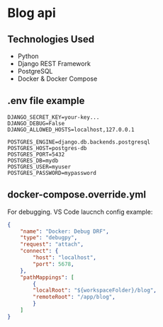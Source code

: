 # Blog api

## Technologies Used

- Python
- Django REST Framework
- PostgreSQL
- Docker & Docker Compose

## .env file example

```env
DJANGO_SECRET_KEY=your-key...
DJANGO_DEBUG=False
DJANGO_ALLOWED_HOSTS=localhost,127.0.0.1

POSTGRES_ENGINE=django.db.backends.postgresql
POSTGRES_HOST=postgres-db
POSTGRES_PORT=5432
POSTGRES_DB=mydb
POSTGRES_USER=myuser
POSTGRES_PASSWORD=mypassword
```

## docker-compose.override.yml

For debugging. VS Code laucnch config example:

```json
{
    "name": "Docker: Debug DRF",
    "type": "debugpy",
    "request": "attach",
    "connect": {
        "host": "localhost",
        "port": 5678,
    },
    "pathMappings": [
        {
        "localRoot": "${workspaceFolder}/blog",
        "remoteRoot": "/app/blog",
        }
    ]
}
```
